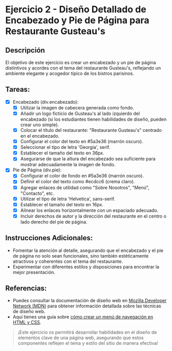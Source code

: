 # Ejercicio 2 - Diseño Detallado de Encabezado y Pie de Página para Restaurante Gusteau's

## Descripción

El objetivo de este ejercicio es crear un encabezado y un pie de página distintivos y acordes con el tema del restaurante Gusteau's, reflejando un ambiente elegante y acogedor típico de los bistros parisinos.

## Tareas:

- [x] Encabezado (div.encabezado):
  - [x] Utilizar la imagen de cabecera generada como fondo.
  - [x] Añadir un logo ficticio de Gusteau's al lado izquierdo del encabezado (si los estudiantes tienen habilidades de diseño, pueden crear uno simple).
  - [x] Colocar el título del restaurante: "Restaurante Gusteau's" centrado en el encabezado.
  - [x] Configurar el color del texto en #5a3e36 (marrón oscuro).
  - [x] Seleccionar el tipo de letra 'Georgia', serif.
  - [x] Establecer el tamaño del texto en 36px.
  - [x] Asegurarse de que la altura del encabezado sea suficiente para mostrar adecuadamente la imagen de fondo.
- [x] Pie de Página (div.pie):
  - [x] Configurar el color de fondo en #5a3e36 (marrón oscuro).
  - [x] Definir el color del texto como #ecdcc6 (crema claro).
  - [x] Agregar enlaces de utilidad como "Sobre Nosotros", "Menú", "Contacto", etc.
  - [x] Utilizar el tipo de letra 'Helvetica', sans-serif.
  - [x] Establecer el tamaño del texto en 16px.
  - [x] Alinear los enlaces horizontalmente con un espaciado adecuado.
  - [x] Incluir derechos de autor y la dirección del restaurante en el centro o lado derecho del pie de página.

## Instrucciones Adicionales:

- Fomentar la atención al detalle, asegurando que el encabezado y el pie de página no solo sean funcionales, sino también estéticamente atractivos y coherentes con el tema del restaurante.
- Experimentar con diferentes estilos y disposiciones para encontrar la mejor presentación.

## Referencias:

- Puedes consultar la documentación de diseño web en [Mozilla Developer Network (MDN)](https://developer.mozilla.org/es/docs/Web/Design) para obtener información detallada sobre las técnicas de diseño web.
- Aquí tienes una guía sobre [cómo crear un menú de navegación en HTML y CSS](https://developer.mozilla.org/es/docs/Web/Guide/HTML/Forms/Creating_a_drop-down_menu).

> ¡Este ejercicio os permitirá desarrollar habilidades en el diseño de elementos clave de una página web, asegurando que estos componentes reflejen el tema y estilo del sitio de manera efectiva!
